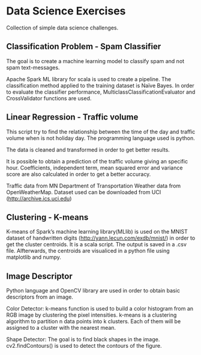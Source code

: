 # Data Science Exercises

Collection of simple data science challenges.

## Classification Problem - Spam Classifier

The goal is to create a machine learning model to classify spam and not spam text-messages.

Apache Spark ML library for scala is used to create a pipeline. The classification method applied to the training dataset is Naïve Bayes. In order to evaluate the classifier performance, MulticlassClassificationEvaluator and CrossValidator functions are used.

## Linear Regression - Traffic volume

This script try to find the relationship between the time of the day and traffic volume when is not holiday day. The programming language used is python.

The data is cleaned and transformed in order to get better results.

It is possible to obtain a prediction of the traffic volume giving an specific hour. Coefficients, independent term, mean squared error and variance score are also calculated in order to get a better accuracy.

Traffic data from MN Department of Transportation Weather data from OpenWeatherMap. Dataset used can be downloaded from UCI (http://archive.ics.uci.edu)

## Clustering - K-means 

K-means of Spark’s machine learning library(MLlib) is used on the MNIST dataset of handwritten digits (http://yann.lecun.com/exdb/mnist/) in order to get the cluster centroids. It is a scala script. The output is saved in a .csv file. Alfterwards, the centroids are visualiced in a python file using matplotlib and numpy.

## Image Descriptor

Python language and OpenCV library are used in order to obtain basic descriptors from an image.

Color Detector: k-means function is used to build a color histogram from an RGB image by clustering the pixel intensities. k-means is a clustering algorithm to partition n data points into k clusters. Each of them will be assigned to a cluster with the nearest mean.

Shape Detector: The goal is to find black shapes in the image. cv2.findContours() is used to detect the contours of the figure.



